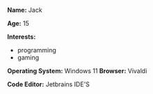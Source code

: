**Name:** Jack

**Age:** 15

**Interests:** 
- programming
- gaming

**Operating System:** Windows 11
**Browser:** Vivaldi

**Code Editor:** Jetbrains IDE'S
